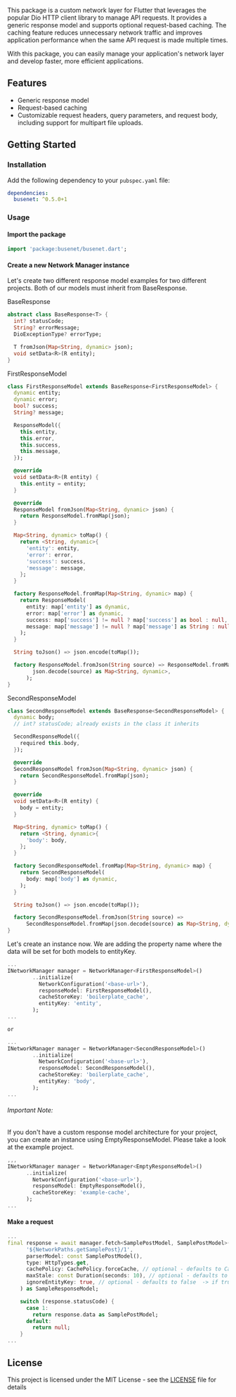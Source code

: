 This package is a custom network layer for Flutter that leverages the popular Dio HTTP client library to manage API requests. It provides a generic response model and supports optional request-based caching. The caching feature reduces unnecessary network traffic and improves application performance when the same API request is made multiple times.

With this package, you can easily manage your application's network layer and develop faster, more efficient applications.

## Features

-   Generic response model
-   Request-based caching
-   Customizable request headers, query parameters, and request body, including support for multipart file uploads.

## Getting Started

### Installation

Add the following dependency to your `pubspec.yaml` file:

```yaml
dependencies:
  busenet: ^0.5.0+1
```

### Usage

#### Import the package

```dart
import 'package:busenet/busenet.dart';
```

#### Create a new Network Manager instance

Let's create two different response model examples for two different projects. Both of our models must inherit from BaseResponse.

BaseResponse
```dart
abstract class BaseResponse<T> {
  int? statusCode;
  String? errorMessage;
  DioExceptionType? errorType;

  T fromJson(Map<String, dynamic> json);
  void setData<R>(R entity);
}
```

FirstResponseModel
```dart
class FirstResponseModel extends BaseResponse<FirstResponseModel> {
  dynamic entity;
  dynamic error;
  bool? success;
  String? message;

  ResponseModel({
    this.entity,
    this.error,
    this.success,
    this.message,
  });

  @override
  void setData<R>(R entity) {
    this.entity = entity;
  }

  @override
  ResponseModel fromJson(Map<String, dynamic> json) {
    return ResponseModel.fromMap(json);
  }

  Map<String, dynamic> toMap() {
    return <String, dynamic>{
      'entity': entity,
      'error': error,
      'success': success,
      'message': message,
    };
  }

  factory ResponseModel.fromMap(Map<String, dynamic> map) {
    return ResponseModel(
      entity: map['entity'] as dynamic,
      error: map['error'] as dynamic,
      success: map['success'] != null ? map['success'] as bool : null,
      message: map['message'] != null ? map['message'] as String : null,
    );
  }

  String toJson() => json.encode(toMap());

  factory ResponseModel.fromJson(String source) => ResponseModel.fromMap(
        json.decode(source) as Map<String, dynamic>,
      );
}
```

SecondResponseModel
```dart
class SecondResponseModel extends BaseResponse<SecondResponseModel> {
  dynamic body;
  // int? statusCode; already exists in the class it inherits

  SecondResponseModel({
    required this.body,
  });

  @override
  SecondResponseModel fromJson(Map<String, dynamic> json) {
    return SecondResponseModel.fromMap(json);
  }

  @override
  void setData<R>(R entity) {
    body = entity;
  }

  Map<String, dynamic> toMap() {
    return <String, dynamic>{
      'body': body,
    };
  }

  factory SecondResponseModel.fromMap(Map<String, dynamic> map) {
    return SecondResponseModel(
      body: map['body'] as dynamic,
    );
  }

  String toJson() => json.encode(toMap());

  factory SecondResponseModel.fromJson(String source) =>
      SecondResponseModel.fromMap(json.decode(source) as Map<String, dynamic>);
}
```

Let's create an instance now. We are adding the property name where the data will be set for both models to entityKey.

```dart
...
INetworkManager manager = NetworkManager<FirstResponseModel>()
        ..initialize(
          NetworkConfiguration('<base-url>'),
          responseModel: FirstResponseModel(),
          cacheStoreKey: 'boilerplate_cache',
          entityKey: 'entity',
        );
...

or

...
INetworkManager manager = NetworkManager<SecondResponseModel>()
        ..initialize(
          NetworkConfiguration('<base-url>'),
          responseModel: SecondResponseModel(),
          cacheStoreKey: 'boilerplate_cache',
          entityKey: 'body',
        );
...
```

###### Important Note:

If you don't have a custom response model architecture for your project, you can create an instance using EmptyResponseModel. Please take a look at the example project.

```dart
,,,
INetworkManager manager = NetworkManager<EmptyResponseModel>()
      ..initialize(
        NetworkConfiguration('<base-url>'),
        responseModel: EmptyResponseModel(),
        cacheStoreKey: 'example-cache',
      );
...
```

#### Make a  request

```dart
...
final response = await manager.fetch<SamplePostModel, SamplePostModel>(
      '${NetworkPaths.getSamplePost}/1',
      parserModel: const SamplePostModel(),
      type: HttpTypes.get,
      cachePolicy: CachePolicy.forceCache, // optional - defaults to CachePolicy.noCache
      maxStale: const Duration(seconds: 10), // optional - defaults to 10 seconds if cachePolicy is CachePolicy.forceCache
      ignoreEntityKey: true, // optional - defaults to false  -> if true, the data will not be set to the entityKey property of the response model
    ) as SampleResponseModel;

    switch (response.statusCode) {
      case 1:
        return response.data as SamplePostModel;
      default:
        return null;
    }
...
```

## License

This project is licensed under the MIT License - see the [LICENSE](https://github.com/yunusemrealpak/busenet/blob/main/LICENSE) file for details